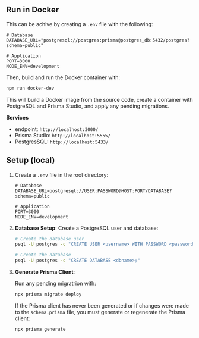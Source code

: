 ## Run in Docker

This can be achive by creating a `.env` file with the following:

   ```env
   # Database
   DATABASE_URL="postgresql://postgres:prisma@postgres_db:5432/postgres?schema=public"

   # Application
   PORT=3000
   NODE_ENV=development
   ```

Then, build and run the Docker container with:

   ```bash
   npm run docker-dev
   ```

This will build a Docker image from the source code, create a container with PostgreSQL and Prisma Studio, and apply any pending migrations.

**Services**
* endpoint: `http://localhost:3000/`
* Prisma Studio: `http://localhost:5555/`
* PostgresSQL: `http://localhost:5433/`

## Setup (local)

1. Create a `.env` file in the root directory:

   ```env
   # Database
   DATABASE_URL=postgresql://USER:PASSWORD@HOST:PORT/DATABASE?schema=public

   # Application
   PORT=3000
   NODE_ENV=development
   ```

2. **Database Setup**: Create a PostgreSQL user and database:

   ```bash
   # Create the database user
   psql -U postgres -c "CREATE USER <username> WITH PASSWORD <password>;"

   # Create the database
   psql -U postgres -c "CREATE DATABASE <dbname>;"


3. **Generate Prisma Client**:
   
   Run any pending migratrion with:
   
   ```bash
   npx prisma migrate deploy
   ```

   If the Prisma client has never been generated or if changes were made to the `schema.prisma` file, you must generate or regenerate the Prisma client:

   ```bash
   npx prisma generate
   ```
